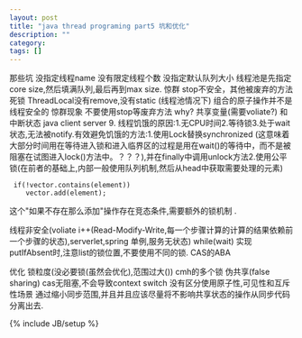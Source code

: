 ```yaml
---
layout: post
title: "java thread programing part5 坑和优化"
description: ""
category: 
tags: []
---
```



那些坑
没指定线程name
没有限定线程个数
没指定默认队列大小
线程池是先指定core size,然后填满队列,最后再到max size.
惊群
stop不安全，其他被废弃的方法
死锁
ThreadLocal没有remove,没有static (线程池情况下)
组合的原子操作并不是线程安全的
惊群现象
不要使用stop等废弃方法 why? 共享变量(需要voliate?) 和中断状态
java client server
9.
  线程饥饿的原因:1.无CPU时间2.等待锁3.处于wait状态,无法被notify.有效避免饥饿的方法:1.使用Lock替换synchronized (这意味着大部分时间用在等待进入锁和进入临界区的过程是用在wait()的等待中，而不是被阻塞在试图进入lock()方法中。？？？),并在finally中调用unlock方法2.使用公平锁(在前者的基础上,内部一般使用队列机制,然后从head中获取需要处理的元素)

     if(!vector.contains(element))
        vector.add(element); 
这个"如果不存在那么添加"操作存在竞态条件,需要额外的锁机制 .       
        
线程非安全(voliate i++(Read-Modify-Write,每一个步骤计算的计算的结果依赖前一个步骤的状态),serverlet,spring 单例,服务无状态)
while(wait)
实现putIfAbsent时,注意list的锁位置,不要使用不同的锁.
CAS的ABA


优化
锁粒度(没必要锁(虽然会优化),范围过大())
cmh的多个锁
伪共享(false sharing)
cas无阻塞,不会导致context switch
没有区分使用原子性,可见性和互斥性场景
通过缩小同步范围,并且并且应该尽量将不影响共享状态的操作从同步代码分离出去.

{% include JB/setup %}

